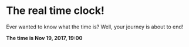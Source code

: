 # The real time clock!

Ever wanted to know what the time is? Well, your journey is about to end!

**The time is Nov 19, 2017, 19:00**